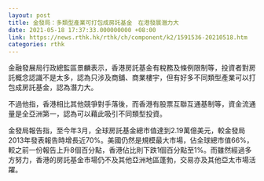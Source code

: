 ```yaml
---
layout: post
title: 金發局：多類型產業可打包成房託基金　在港發展潛力大
date: 2021-05-18 17:37:33.000000000 +08:00
link: https://news.rthk.hk/rthk/ch/component/k2/1591536-20210518.htm
categories: rthk
---
```


金融發展局行政總監區景麟表示，香港房託基金有稅務及條例限制等，投資者對房託概念認識不是太多，認為只涉及商舖、商業樓宇，但有好多不同類型產業可以打包成房託基金，認為潛力大。

不過他指，香港相比其他競爭對手落後，而香港有股票互聯互通基制等，資金流通量是全亞洲第一，認為可以藉此吸引不同類型投資。

金發局報告指，至今年3月，全球房託基金總市值達到2.19萬億美元，較金發局2013年發表報告時增長近70%。美國仍然是規模最大市場，佔全球總市值66%，較之前一份報告上升8個百分點，香港佔比則下跌1個百分點至1%。而雖然經過多方努力，香港的房託基金市場仍不及其他亞洲地區蓬勃，交易亦及其他亞太市場活躍。
